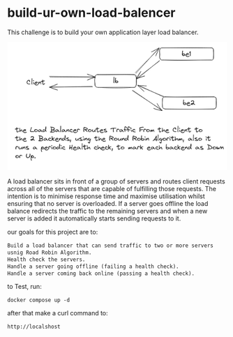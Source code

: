 # build-ur-own-load-balencer

This challenge is to build your own application layer load balancer.

![byo load balaner](lb.png)

A load balancer sits in front of a group of servers and routes client requests across all of the servers that are capable of fulfilling those requests. The intention is to minimise response time and maximise utilisation whilst ensuring that no server is overloaded. If a server goes offline the load balance redirects the traffic to the remaining servers and when a new server is added it automatically starts sending requests to it.

our goals for this project are to:

    Build a load balancer that can send traffic to two or more servers usnig Road Robin Algorithm.
    Health check the servers.
    Handle a server going offline (failing a health check).
    Handle a server coming back online (passing a health check).

to Test, run:

    docker compose up -d

after that make a curl command to:

    http://localshost